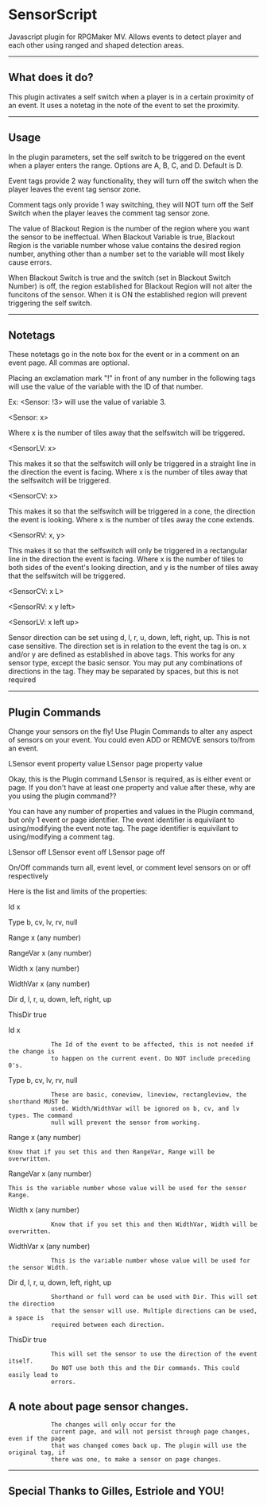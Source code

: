 # SensorScript
Javascript plugin for RPGMaker MV. Allows events to detect player and each other using ranged and shaped detection areas.

-----------------------------------------------------------------------------
What does it do?
-----------------------------------------------------------------------------

This plugin activates a self switch when a player is in a certain proximity
of an event. It uses a notetag in the note of the event to set the proximity.

-----------------------------------------------------------------------------
Usage
-----------------------------------------------------------------------------

In the plugin parameters, set the self switch to be triggered on the event
when a player enters the range. 
Options are A, B, C, and D. Default is D.

Event tags provide 2 way functionality, they will turn off the switch when
the player leaves the event tag sensor zone.

Comment tags only provide 1 way switching, they will NOT turn off the Self
Switch when the player leaves the comment tag sensor zone.

The value of Blackout Region is the number of the region where you want the
sensor to be ineffectual.
When Blackout Variable is true, Blackout Region is the variable number whose
value contains the desired region number, anything other than a number set 
to the variable will most likely cause errors.

When Blackout Switch is true and the switch (set in Blackout Switch Number)
is off, the region established for Blackout Region will not alter the
funcitons of the sensor. When it is ON the established region will prevent
triggering the self switch.
 

-----------------------------------------------------------------------------
Notetags
-----------------------------------------------------------------------------

These notetags go in the note box for the event or in a comment on an event
page. All commas are optional.
    
Placing an exclamation mark "!" in front of any number in the following tags
will use the value of the variable with the ID of that number.

Ex: <Sensor: !3> will use the value of variable 3.

   <Sensor: x>

Where x is the number of tiles away that the selfswitch will be triggered.

   <SensorLV: x>

This makes it so that the selfswitch will only be triggered in a straight
line in the direction the event is facing.
Where x is the number of tiles away that the selfswitch will be triggered.

   <SensorCV: x>

This makes it so that the selfswitch will be triggered in a cone, the
direction the event is looking.
Where x is the number of tiles away the cone extends.

   <SensorRV: x, y>

This makes it so that the selfswitch will only be triggered in a 
rectangular line in the direction the event is facing.
Where x is the number of tiles to both sides of the event's looking 
direction, and y is the number of tiles away that the selfswitch will be 
triggered.
 
  <SensorCV: x L>
  
  <SensorRV: x y left>
  
  <SensorLV: x left up>
  

Sensor direction can be set using d, l, r, u, down, left, right, up. This is
not case sensitive. The direction set is in relation to the event the tag is
on. x and/or y are defined as established in above tags. This works for any 
sensor type, except the basic sensor.
You may put any combinations of directions in the tag. They may be separated
by spaces, but this is not required


-----------------------------------------------------------------------------
Plugin Commands
-----------------------------------------------------------------------------

Change your sensors on the fly! Use Plugin Commands to alter any aspect of 
sensors on your event. You could even ADD or REMOVE sensors to/from an event.

LSensor event property value
LSensor page property value

Okay, this is the Plugin command LSensor is required, as is either event or
page. If you don't have at least one property and value after these, why are
you using the plugin command??

You can have any number of properties and values in the Plugin command, but
only 1 event or page identifier.
The event identifier is equivilant to using/modifying the event note tag.
The page identifier is equivilant to using/modifying a comment tag.

LSensor off
LSensor event off
LSensor page off

On/Off commands turn all, event level, or comment level sensors on or off
respectively

Here is the list and limits of the properties:

Id       x

Type     b, cv, lv, rv, null

Range    x (any number)

RangeVar x (any number)

Width    x (any number)

WidthVar x (any number)

Dir      d, l, r, u, down, left, right, up

ThisDir  true



Id x

				The Id of the event to be affected, this is not needed if the change is 
				to happen on the current event. Do NOT include preceding 0's.
   
Type b, cv, lv, rv, null

				These are basic, coneview, lineview, rectangleview, the shorthand MUST be
				used. Width/WidthVar will be ignored on b, cv, and lv types. The command
				null will prevent the sensor from working.
   
Range x (any number)

    Know that if you set this and then RangeVar, Range will be overwritten.
    
RangeVar x (any number)

    This is the variable number whose value will be used for the sensor Range.
    
Width x (any number)

				Know that if you set this and then WidthVar, Width will be overwritten.
   
WidthVar x (any number)

				This is the variable number whose value will be used for the sensor Width.
   
Dir d, l, r, u, down, left, right, up

				Shorthand or full word can be used with Dir. This will set the direction
				that the sensor will use. Multiple directions can be used, a space is
				required between each direction.
   
ThisDir true

				This will set the sensor to use the direction of the event itself.
				Do NOT use both this and the Dir commands. This could easily lead to 
				errors.
   

## A note about page sensor changes. 
				The changes will only occur for the 
				current page, and will not persist through page changes, even if the page
				that was changed comes back up. The plugin will use the original tag, if
				there was one, to make a sensor on page changes.

-----------------------------------------------------------------------------
Special Thanks to Gilles, Estriole and YOU!
-----------------------------------------------------------------------------
